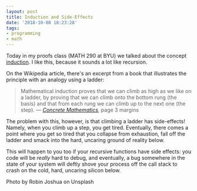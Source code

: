 ```yaml
---
layout: post
title: Induction and Side-Effects
date: '2018-10-08 18:23:28'
tags:
- programming
- math
---
```


Today in my proofs class (MATH 290 at BYU) we talked about the concept [induction](https://en.wikipedia.org/wiki/Mathematical_induction). I like this, because it sounds a lot like recursion.

On the Wikipedia article, there's an excerpt from a book that illustrates the principle with an analogy using a ladder:

> Mathematical induction proves that we can climb as high as we like on a ladder, by proving that we can climb onto the bottom rung (the basis) and that from each rung we can climb up to the next one (the step).
> — _[Concrete Mathematics](https://en.wikipedia.org/wiki/Concrete_Mathematics)_, page 3 margins

The problem with this, however, is that climbing a ladder has side-effects! Namely, when you climb up a step, you get tired. Eventually, there comes a point where you get so tired that you collapse from exhaustion, fall off the ladder and smack into the hard, uncaring ground of reality below.

This will happen to you too if your recursive functions have side effects: you code will be *really* hard to debug, and eventually, a bug somewhere in the state of your system will deftly shove your process off the call stack to crash on the cold, hard, uncaring silicon below.

Photo by Robin Joshua on Unsplash